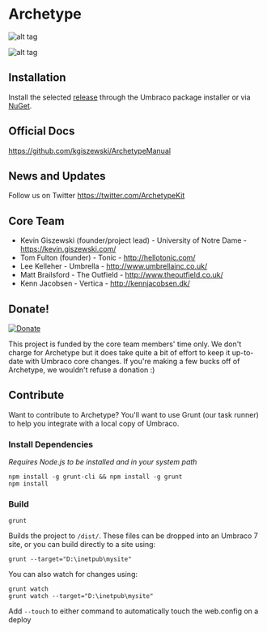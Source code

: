 Archetype
=========
![alt tag](http://imulus.github.io/Archetype/images/logo.png)

![alt tag](http://imulus.github.io/Archetype/images/example1.png)

## Installation
Install the selected <a href='https://github.com/imulus/Archetype/releases'>release</a> through the Umbraco package installer or via <a href='http://www.nuget.org/packages/Archetype/'>NuGet</a>.

## Official Docs ##
https://github.com/kgiszewski/ArchetypeManual

## News and Updates ##
Follow us on Twitter https://twitter.com/ArchetypeKit

## Core Team ##
* Kevin Giszewski (founder/project lead) - University of Notre Dame - https://kevin.giszewski.com/
* Tom Fulton (founder) - Tonic - http://hellotonic.com/
* Lee Kelleher - Umbrella - http://www.umbrellainc.co.uk/
* Matt Brailsford - The Outfield - http://www.theoutfield.co.uk/
* Kenn Jacobsen - Vertica - http://kennjacobsen.dk/

## Donate!
[![Donate](https://img.shields.io/badge/Donate-PayPal-green.svg)](https://www.paypal.com/cgi-bin/webscr?cmd=_s-xclick&hosted_button_id=KBKWLURGLGU6L)

This project is funded by the core team members' time only. We don't charge for Archetype but it does take quite a bit of effort to keep it up-to-date with Umbraco core changes. If you're making a few bucks off of Archetype, we wouldn't refuse a donation :)

## Contribute ##

Want to contribute to Archetype?  You'll want to use Grunt (our task runner) to help you integrate with a local copy of Umbraco.

### Install Dependencies ###
*Requires Node.js to be installed and in your system path*

    npm install -g grunt-cli && npm install -g grunt
    npm install

### Build ###
    grunt

   Builds the project to `/dist/`.  These files can be dropped into an Umbraco 7 site, or you can build directly to a site using:

    grunt --target="D:\inetpub\mysite"

You can also watch for changes using:

    grunt watch
    grunt watch --target="D:\inetpub\mysite"


Add `--touch` to either command to automatically touch the web.config on a deploy
